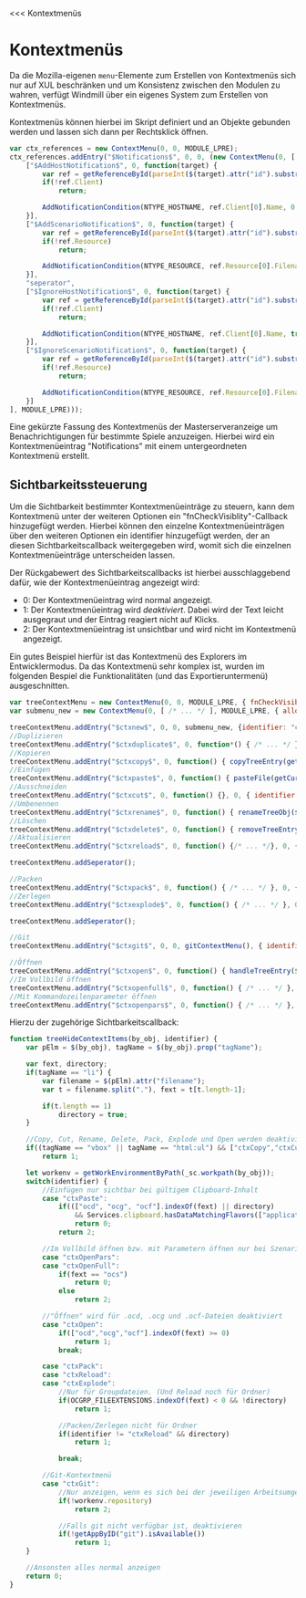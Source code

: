<<< Kontextmenüs

# Kontextmenüs

Da die Mozilla-eigenen ```menu```-Elemente zum Erstellen von Kontextmenüs sich nur auf XUL beschränken und um Konsistenz zwischen den Modulen zu wahren, verfügt Windmill über ein eigenes System zum Erstellen von Kontextmenüs.

Kontextmenüs können hierbei im Skript definiert und an Objekte gebunden werden und lassen sich dann per Rechtsklick öffnen.

```javascript
var ctx_references = new ContextMenu(0, 0, MODULE_LPRE);
ctx_references.addEntry("$Notifications$", 0, 0, (new ContextMenu(0, [
	["$AddHostNotification$", 0, function(target) {
		var ref = getReferenceById(parseInt($(target).attr("id").substr(4)));
		if(!ref.Client)
			return;

		AddNotificationCondition(NTYPE_HOSTNAME, ref.Client[0].Name, 0, ref.GameId);
	}],
	["$AddScenarioNotification$", 0, function(target) {
		var ref = getReferenceById(parseInt($(target).attr("id").substr(4)));
		if(!ref.Resource)
			return;

		AddNotificationCondition(NTYPE_RESOURCE, ref.Resource[0].Filename, 0, ref.GameId);
	}],
	"seperator",
	["$IgnoreHostNotification$", 0, function(target) {
		var ref = getReferenceById(parseInt($(target).attr("id").substr(4)));
		if(!ref.Client)
			return;

		AddNotificationCondition(NTYPE_HOSTNAME, ref.Client[0].Name, true, ref.GameId);
	}],
	["$IgnoreScenarioNotification$", 0, function(target) {
		var ref = getReferenceById(parseInt($(target).attr("id").substr(4)));
		if(!ref.Resource)
			return;

		AddNotificationCondition(NTYPE_RESOURCE, ref.Resource[0].Filename, true, ref.GameId);
	}]
], MODULE_LPRE)));
```
Eine gekürzte Fassung des Kontextmenüs der Masterserveranzeige um Benachrichtigungen für bestimmte Spiele anzuzeigen. Hierbei wird ein Kontextmenüeintrag "Notifications" mit einem untergeordneten Kontextmenü erstellt.

## Sichtbarkeitssteuerung

Um die Sichtbarkeit bestimmter Kontextmenüeinträge zu steuern, kann dem Kontextmenü unter der weiteren Optionen ein "fnCheckVisiblity"-Callback hinzugefügt werden. Hierbei können den einzelne Kontextmenüeinträgen über den weiteren Optionen ein identifier hinzugefügt werden, der an diesen Sichtbarkeitscallback weitergegeben wird, womit sich die einzelnen Kontextmenüeinträge unterscheiden lassen.

Der Rückgabewert des Sichtbarkeitscallbacks ist hierbei ausschlaggebend dafür, wie der Kontextmenüeintrag angezeigt wird:

* 0: Der Kontextmenüeintrag wird normal angezeigt.
* 1: Der Kontextmenüeintrag wird *deaktiviert*. Dabei wird der Text leicht ausgegraut und der Eintrag reagiert nicht auf Klicks.
* 2: Der Kontextmenüeintrag ist unsichtbar und wird nicht im Kontextmenü angezeigt.

Ein gutes Beispiel hierfür ist das Kontextmenü des Explorers im Entwicklermodus. Da das Kontextmenü sehr komplex ist, wurden im folgenden Bespiel die Funktionalitäten (und das Exportieruntermenü) ausgeschnitten.

```javascript
var treeContextMenu = new ContextMenu(0, 0, MODULE_LPRE, { fnCheckVisibility: treeHideContextItems });
var submenu_new = new ContextMenu(0, [ /* ... */ ], MODULE_LPRE, { allowIcons: true });

treeContextMenu.addEntry("$ctxnew$", 0, 0, submenu_new, {identifier: "ctxNew"});
//Duplizieren
treeContextMenu.addEntry("$ctxduplicate$", 0, function*() { /* ... */ }, 0, { identifier: 'ctxDuplicate' });
//Kopieren
treeContextMenu.addEntry("$ctxcopy$", 0, function() { copyTreeEntry(getCurrentTreeSelection()); }, 0, { identifier: 'ctxCopy' });
//Einfügen
treeContextMenu.addEntry("$ctxpaste$", 0, function() { pasteFile(getCurrentTreeSelection()); }, 0, { identifier: 'ctxPaste' });
//Ausschneiden
treeContextMenu.addEntry("$ctxcut$", 0, function() {}, 0, { identifier: 'ctxCut' });
//Umbenennen
treeContextMenu.addEntry("$ctxrename$", 0, function() { renameTreeObj($(getCurrentTreeSelection())); }, 0, { identifier: 'ctxRename' });
//Löschen
treeContextMenu.addEntry("$ctxdelete$", 0, function() { removeTreeEntry($(getCurrentTreeSelection())); }, 0, { identifier: 'ctxDelete' });
//Aktualisieren
treeContextMenu.addEntry("$ctxreload$", 0, function() {/* ... */}, 0, { identifier: 'ctxReload' });

treeContextMenu.addSeperator();

//Packen
treeContextMenu.addEntry("$ctxpack$", 0, function() { /* ... */ }, 0, { identifier: 'ctxPack' });
//Zerlegen
treeContextMenu.addEntry("$ctxexplode$", 0, function() { /* ... */ }, 0, { identifier: 'ctxExplode' });

treeContextMenu.addSeperator();

//Git
treeContextMenu.addEntry("$ctxgit$", 0, 0, gitContextMenu(), { identifier: "ctxGit"});

//Öffnen
treeContextMenu.addEntry("$ctxopen$", 0, function() { handleTreeEntry($(getCurrentTreeSelection())); }, 0, { identifier: 'ctxOpen' });
//Im Vollbild öffnen
treeContextMenu.addEntry("$ctxopenfull$", 0, function() { /* ... */ }, 0, { identifier: 'ctxOpenFull' });
//Mit Kommandozeilenparameter öffnen
treeContextMenu.addEntry("$ctxopenpars$", 0, function() { /* ... */ }, 0, { identifier: 'ctxOpenPars' });
```

Hierzu der zugehörige Sichtbarkeitscallback:

```javascript
function treeHideContextItems(by_obj, identifier) {
	var pElm = $(by_obj), tagName = $(by_obj).prop("tagName");

	var fext, directory;
	if(tagName == "li") {
		var filename = $(pElm).attr("filename");
		var t = filename.split("."), fext = t[t.length-1];

		if(t.length == 1)
			directory = true;
	}

	//Copy, Cut, Rename, Delete, Pack, Explode und Open werden deaktiviert, wenn ein Containerobjekt ausgewählt wird.
	if((tagName == "vbox" || tagName == "html:ul") && ["ctxCopy","ctxCut","ctxRename","ctxDelete","ctxPack","ctxExplode","ctxOpen"].indexOf(identifier) >= 0)
		return 1;

	let workenv = getWorkEnvironmentByPath(_sc.workpath(by_obj));
	switch(identifier) {
		//Einfügen nur sichtbar bei gültigem Clipboard-Inhalt
		case "ctxPaste":
			if((["ocd", "ocg", "ocf"].indexOf(fext) || directory)
				&& Services.clipboard.hasDataMatchingFlavors(["application/x-moz-file"], 1, Services.clipboard.kGlobalClipboard))
				return 0;
			return 2;

		//Im Vollbild öffnen bzw. mit Parametern öffnen nur bei Szenarien anzeigen (ansonsten unsichtbar)
		case "ctxOpenPars":
		case "ctxOpenFull":
			if(fext == "ocs")
				return 0;
			else
				return 2;

		//"Öffnen" wird für .ocd, .ocg und .ocf-Dateien deaktiviert
		case "ctxOpen":
			if(["ocd","ocg","ocf"].indexOf(fext) >= 0)
				return 1;
			break;

		case "ctxPack":
		case "ctxReload":
		case "ctxExplode":
			//Nur für Groupdateien. (Und Reload noch für Ordner)
			if(OCGRP_FILEEXTENSIONS.indexOf(fext) < 0 && !directory)
				return 1;

			//Packen/Zerlegen nicht für Ordner
			if(identifier != "ctxReload" && directory)
				return 1;

			break;

		//Git-Kontextmenü
		case "ctxGit":
			//Nur anzeigen, wenn es sich bei der jeweiligen Arbeitsumgebung um ein Git-Repository handelt
			if(!workenv.repository)
				return 2;

			//Falls git nicht verfügbar ist, deaktivieren
			if(!getAppByID("git").isAvailable())
				return 1;
	}

	//Ansonsten alles normal anzeigen
	return 0;
}
```